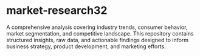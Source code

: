 # market-research32
A comprehensive analysis covering industry trends, consumer behavior, market segmentation, and competitive landscape. This repository contains structured insights, raw data, and actionable findings designed to inform business strategy, product development, and marketing efforts.  
